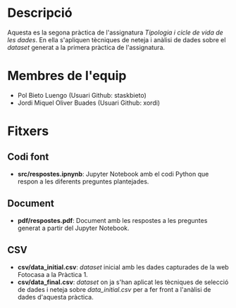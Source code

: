 # Descripció
Aquesta es la segona pràctica de l'assignatura _Tipologia i cicle de vida de les dades_. En ella s'apliquen tècniques de neteja i anàlisi de dades sobre el _dataset_ generat a la primera pràctica de l'assignatura.
# Membres de l'equip
* Pol Bieto Luengo (Usuari Github: staskbieto)
* Jordi Miquel Oliver Buades (Usuari Github: xordi)
# Fitxers
## Codi font
* **src/respostes.ipnynb**: Jupyter Notebook amb el codi Python que respon a les diferents preguntes plantejades.
## Document 
* **pdf/respostes.pdf**: Document amb les respostes a les preguntes generat a partir del Jupyter Notebook.
## CSV
* **csv/data_initial.csv**: _dataset_ inicial amb les dades capturades de la web Fotocasa a la Pràctica 1.
* **csv/data_final.csv**: _dataset_ on ja s'han aplicat les tècniques de selecció de dades i neteja sobre _data_initial.csv_ per a fer front a l'anàlisi de dades d'aquesta pràctica.
